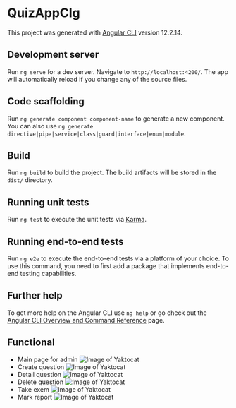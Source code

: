 # QuizAppClg

This project was generated with [Angular CLI](https://github.com/angular/angular-cli) version 12.2.14.

## Development server

Run `ng serve` for a dev server. Navigate to `http://localhost:4200/`. The app will automatically reload if you change any of the source files.

## Code scaffolding

Run `ng generate component component-name` to generate a new component. You can also use `ng generate directive|pipe|service|class|guard|interface|enum|module`.

## Build

Run `ng build` to build the project. The build artifacts will be stored in the `dist/` directory.

## Running unit tests

Run `ng test` to execute the unit tests via [Karma](https://karma-runner.github.io).

## Running end-to-end tests

Run `ng e2e` to execute the end-to-end tests via a platform of your choice. To use this command, you need to first add a package that implements end-to-end testing capabilities.

## Further help

To get more help on the Angular CLI use `ng help` or go check out the [Angular CLI Overview and Command Reference](https://angular.io/cli) page.

## Functional
- Main page for admin
![Image of Yaktocat](https://github.com/tannvv/quiz-app-angular/report-image/main-page.png)
- Create question
![Image of Yaktocat](https://github.com/tannvv/quiz-app-angular/report-image/create.png)
- Detail question
![Image of Yaktocat](https://github.com/tannvv/quiz-app-angular/report-image/detail.png)
- Delete question
![Image of Yaktocat](https://github.com/tannvv/quiz-app-angular/report-image/delete.png)
- Take exem
![Image of Yaktocat](https://github.com/tannvv/quiz-app-angular/report-image/take-exam.png)
- Mark report
![Image of Yaktocat](https://github.com/tannvv/quiz-app-angular/report-image/mark-report.png)

